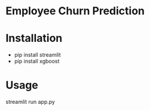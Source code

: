 # Employee Churn Prediction

# Installation
- pip install streamlit
- pip install xgboost

# Usage
streamlit run app.py
